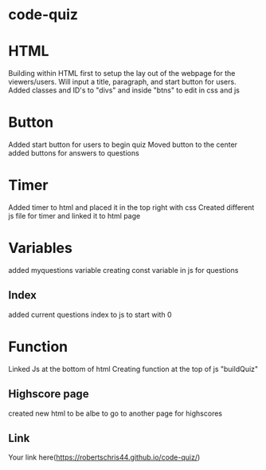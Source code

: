 # code-quiz

# HTML
Building within HTML first to setup the lay out of the webpage for the viewers/users.
Will input a title, paragraph, and start button for users.
Added classes and ID's to "divs" and inside "btns" to edit in css and js


# Button
Added start button for users to begin quiz
Moved button to the center
added buttons for answers to questions

# Timer
Added timer to html and placed it in the top right with css
Created different js file for timer and linked it to html page


# Variables
added myquestions variable
creating const variable in js for questions

## Index
added current questions index to js to start with 0

# Function
Linked Js at the bottom of html
Creating function at the top of js "buildQuiz"

## Highscore page
created new html to be albe to go to another page for highscores

## Link
Your link here(https://robertschris44.github.io/code-quiz/)
